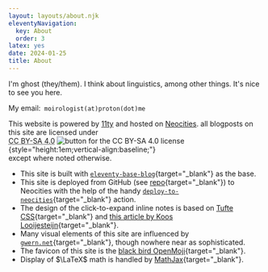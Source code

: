 ```yaml
---
layout: layouts/about.njk
eleventyNavigation:
  key: About
  order: 3
latex: yes
date: 2024-01-25
title: About
---
```


I'm ghost (they/them). I think about linguistics, among other things. It's nice to see you here.

My email:` moirologist(at)proton(dot)me`

This website is powered by <a href="https://www.11ty.dev" target="_blank">11ty</a> and hosted on <a href="https://neocities.org" target="_blank">Neocities</a>. all blogposts on this site are licensed under <a href="http://creativecommons.org/licenses/by-sa/4.0/" target="_blank" style="display:inline-block; text-decoration:none;"><span style="text-decoration: underline dotted;">CC BY-SA 4.0</span><span>&nbsp;</span>![button for the CC BY-SA 4.0 license](/img/button/by-sa-88x31.png){style="height:1em;vertical-align:baseline;"}</a> except where noted otherwise.
* This site is built with [`eleventy-base-blog`](https://github.com/11ty/eleventy-base-blog){target="_blank"} as the base.
* This site is deployed from GitHub (see [repo](https://github.com/ghostologaster/neocities-11ty-site){target="_blank"}) to Neocities with the help of the handy [`deploy-to-neocities`](https://github.com/bcomnes/deploy-to-neocities){target="_blank"} action.
* The design of the click-to-expand inline notes is based on [Tufte CSS](https://edwardtufte.github.io/tufte-css){target="_blank"} and [this article by Koos Looijesteijn](https://www.kooslooijesteijn.net/blog/sidenotes-without-js){target="_blank"}.
* Many visual elements of this site are influenced by [`gwern.net`](https://gwern.net){target="_blank"}, though nowhere near as sophisticated.
* The favicon of this site is the [black bird OpenMoji](https://openmoji.org/library/emoji-1F426-200D-2B1B/){target="_blank"}.
* Display of $\LaTeX$ math is handled by [MathJax](https://www.mathjax.org/){target="_blank"}.

